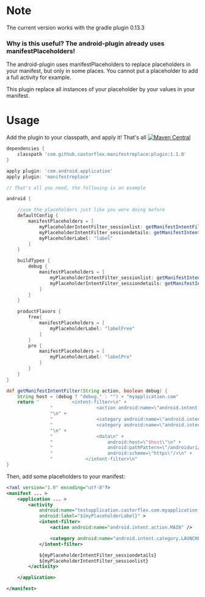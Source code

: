 # Note

The current version works with the gradle plugin 0.13.3

### Why is this useful? The android-plugin already uses manifestPlaceholders!

The android-plugin uses manifestPlaceholders to replace placeholders in your manifest, but only in some places.
You cannot put a placeholder to add a full activity for example.

This plugin replace all instances of your placeholder by your values in your manifest.

# Usage

Add the plugin to your classpath, and apply it! That's all
[![Maven Central](https://maven-badges.herokuapp.com/maven-central/com.github.castorflex.manifestreplace/plugin/badge.svg?style=flat)](https://maven-badges.herokuapp.com/maven-central/com.github.castorflex.manifestreplace/plugin)

```groovy
dependencies {
    classpath 'com.github.castorflex.manifestreplace:plugin:1.1.0'
}

apply plugin: 'com.android.application'
apply plugin: 'manifestreplace'

// That's all you need, the following is an example

android {

    //use the placeholders just like you were doing before
    defaultConfig {
        manifestPlaceholders = [
            myPlaceholderIntentFilter_sessionlist: getManifestIntentFilter("sessionlist", false),
            myPlaceholderIntentFilter_sessiondetails: getManifestIntentFilter("sessiondetails", false),
            myPlaceholderLabel: "label"
        ]
    }

    buildTypes {
        debug {
            manifestPlaceholders = [
                myPlaceholderIntentFilter_sessionlist: getManifestIntentFilter("sessionlist", true),
                myPlaceholderIntentFilter_sessiondetails: getManifestIntentFilter("sessiondetails", true)
            ]
        }
    }

    productFlavors {
        free{
            manifestPlaceholders = [
                myPlaceholderLabel: "labelFree"
            ]
        }
        pro {
            manifestPlaceholders = [
                myPlaceholderLabel: "labelPro"
            ]
        }
    }
}

def getManifestIntentFilter(String action, boolean debug) {
    String host = (debug ? "debug." : "") + "myapplication.com"
    return "            <intent-filter>\n" +
                "                <action android:name=\"android.intent.action.VIEW\"/>\n" +
                "\n" +
                "                <category android:name=\"android.intent.category.DEFAULT\"/>\n" +
                "                <category android:name=\"android.intent.category.BROWSABLE\"/>\n" +
                "\n" +
                "                <data\n" +
                "                    android:host=\"$host\"\n" +
                "                    android:pathPattern=\"/androiduri/${action}.*\"\n" +
                "                    android:scheme=\"https\"/>\n" +
                "            </intent-filter>\n"
}

```

Then, add some placeholders to your manifest:

```xml
<?xml version="1.0" encoding="utf-8"?>
<manifest ... >
    <application ... >
        <activity
            android:name="testapplication.castorflex.com.myapplication.MainActivity"
            android:label="${myPlaceholderLabel}" >
            <intent-filter>
                <action android:name="android.intent.action.MAIN" />

                <category android:name="android.intent.category.LAUNCHER" />
            </intent-filter>

            ${myPlaceholderIntentFilter_sessiondetails}
            ${myPlaceholderIntentFilter_sessionlist}
        </activity>

    </application>

</manifest>

```



